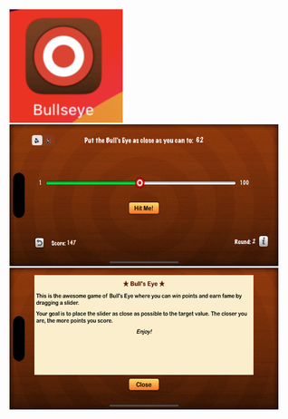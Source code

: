 <img src="https://github.com/zeeshan2k2/Bullseye/blob/main/bullseye%20app-icon.png" width="200" height="200">
<img src="https://github.com/zeeshan2k2/Bullseye/blob/main/Main%20Screen%20be.png" width="475" height="250">
<img src="https://github.com/zeeshan2k2/Bullseye/blob/main/Info%20Screen%20be.png" width="475" height="250">
